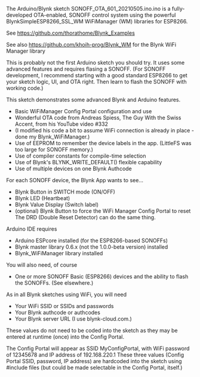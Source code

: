 The Arduino/Blynk sketch SONOFF_OTA_601_20210505.ino.ino is a fully-developed OTA-enabled, SONOFF control system using the powerful BlynkSimpleESP8266_SSL_WM WiFiManager (WM) libraries for ESP8266.

See https://github.com/thorathome/Blynk_Examples
   
See also https://github.com/khoih-prog/Blynk_WM for the Blynk WiFi Manager library

This is probably not the first Arduino sketch you should try. It uses some advanced features and requires flasing a SONOFF. (For SONOFF development, I recommend starting with a good standard ESP8266 to get your sketch logic, UI, and OTA right. Then learn to flash the SONOFF with working code.)
   
This sketch demonstrates some advanced Blynk and Arduino features.
* Basic WiFiManager Config Portal configuration and use
* Wonderful OTA code from Andreas Spiess, The Guy With the Swiss Accent, from his YouTube video #332
* (I modified his code a bit to assume WiFi connection is already in place - done my Blynk_WiFiManager.)
* Use of EEPROM to remember the device labels in the app. (LittleFS was too large for SONOFF memory.)
* Use of compiler constants for compile-time selection
* Use of Blynk's BLYNK_WRITE_DEFAULT() flexible capability
* Use of multiple devices on one Blynk Authcode

For each SONOFF device, the Blynk App wants to see...
* Blynk Button in SWITCH mode (ON/OFF)
* Blynk LED (Heartbeat)
* Blynk Value Display (Switch label)
* (optional) Blynk Button to force the WiFi Manager Config Portal to reset
             The DRD (Double Reset Detector) can do the same thing.

Arduino IDE requires 
* Arduino ESPcore installed (for the ESP8266-based SONOFFs)
* Blynk master library 0.6.x (not the 1.0.0-beta version) installed
* Blynk_WiFiManager library installed

You will also need, of course
* One or more SONOFF Basic (ESP8266) devices and the ability to flash the SONOFFs. (See elsewhere.)

As in all Blynk sketches using WiFi, you will need
* Your WiFi SSID or SSIDs and passwords
* Your Blynk authcode or authcodes
* Your Blynk server URL (I use blynk-cloud.com.)

These values do not need to be coded into the sketch as they may be entered at runtime (once) into the Config Portal.

The Config Portal will appear as SSID MyConfigPortal, with WiFi password of 12345678
and IP address of 192.168.220.1
These three values (Config Portal SSID, password, IP address) are hardcoded into the sketch
using #include files (but could be made selectable in the Config Portal, itself.)
